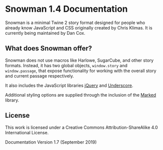 # Snowman 1.4 Documentation

Snowman is a minimal Twine 2 story format designed for people who already know JavaScript and CSS originally created by Chris Klimas. It is currently being maintained by Dan Cox.

## What does Snowman offer?

Snowman does not use macros like Harlowe, SugarCube, and other story formats. Instead, it has two global objects, `window.story` and `window.passage`, that expose functionality for working with the overall story and current passage respectively.

It also includes the JavaScript libraries [jQuery](https://jquery.com/) and [Underscore](https://underscorejs.org/).

Additional styling options are supplied through the inclusion of the [Marked](https://github.com/markedjs/marked) library.

## License

This work is licensed under a Creative Commons Attribution-ShareAlike 4.0 International License.

Documentation Version 1.7 (September 2019)
